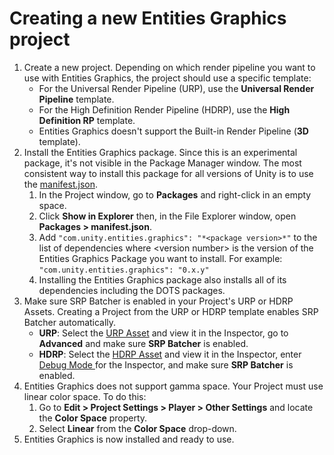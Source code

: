 # Creating a new Entities Graphics project

1. Create a new project. Depending on which render pipeline you want to use with Entities Graphics, the project should use a specific template:
	* For the Universal Render Pipeline (URP), use the **Universal Render Pipeline** template.
	* For the High Definition Render Pipeline (HDRP), use the **High Definition RP** template.
	* Entities Graphics doesn't support the Built-in Render Pipeline (**3D** template). 
2. Install the Entities Graphics package. Since this is an experimental package, it's not visible in the Package Manager window. The most consistent way to install this package for all versions of Unity is to use the [manifest.json](https://docs.unity3d.com/Manual/upm-manifestPrj.html).
	1. In the Project window, go to **Packages** and right-click in an empty space.
	2. Click **Show in Explorer** then, in the File Explorer window, open **Packages > manifest.json**.
	3. Add `"com.unity.entities.graphics": "*<package version>*"` to the list of dependencies where \<version number> is the version of the Entities Graphics Package you want to install. For example:<br/>`"com.unity.entities.graphics": "0.x.y"`
	4. Installing the Entities Graphics package also installs all of its dependencies including the DOTS packages.
3. Make sure SRP Batcher is enabled in your Project's URP or HDRP Assets. Creating a Project from the URP or HDRP template enables SRP Batcher automatically.
	* **URP**: Select the [URP Asset](https://docs.unity3d.com/Packages/com.unity.render-pipelines.universal@latest?subfolder=/manual/universalrp-asset.html) and view it in the Inspector, go to **Advanced** and make sure **SRP Batcher** is enabled.
	* **HDRP**: Select the [HDRP Asset](https://docs.unity3d.com/Packages/com.unity.render-pipelines.high-definition@latest?subfolder=/manual/index.html) and view it in the Inspector, enter [Debug Mode ](https://docs.unity3d.com/Manual/InspectorOptions.html)for the Inspector, and make sure **SRP Batcher** is enabled.
4. Entities Graphics does not support gamma space. Your Project must use linear color space. To do this:
   1. Go to **Edit > Project Settings > Player > Other Settings** and locate the **Color Space** property.
   2. Select **Linear** from the **Color Space** drop-down.
5. Entities Graphics is now installed and ready to use.
